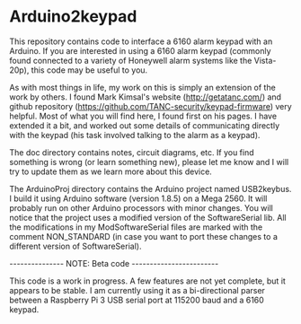 # Arduino2keypad
This repository contains code to interface a 6160 alarm keypad with an Arduino.  If you are interested in using a 6160 alarm keypad (commonly found connected to a variety of Honeywell alarm systems like the Vista-20p), this code may be useful to you.

As with most things in life, my work on this is simply an extension of the work by others.  I found Mark Kimsal's website (http://getatanc.com/) and github repository (https://github.com/TANC-security/keypad-firmware) very helpful.  Most of what you will find here, I found first on his pages.  I have extended it a bit, and worked out some details of communicating directly with the keypad (his task involved talking to the alarm as a keypad).

The doc directory contains notes, circuit diagrams, etc.  If you find something is wrong (or learn something new), please let me know and I will try to update them as we learn more about this device.

The ArduinoProj directory contains the Arduino project named USB2keybus.  I build it using Arduino software (version 1.8.5) on a Mega 2560.  It will probably run on other Arduino processors with minor changes.  You will notice that the project uses a modified version of the SoftwareSerial lib.  All the modifications in my ModSoftwareSerial files are marked with the comment NON_STANDARD (in case you want to port these changes to a different version of SoftwareSerial).

--------------- NOTE: Beta code ------------------------

This code is a work in progress.  A few features are not yet complete, but it appears to be stable.  I am currently using it as a bi-directional parser between a Raspberry Pi 3 USB serial port at 115200 baud and a 6160 keypad.

